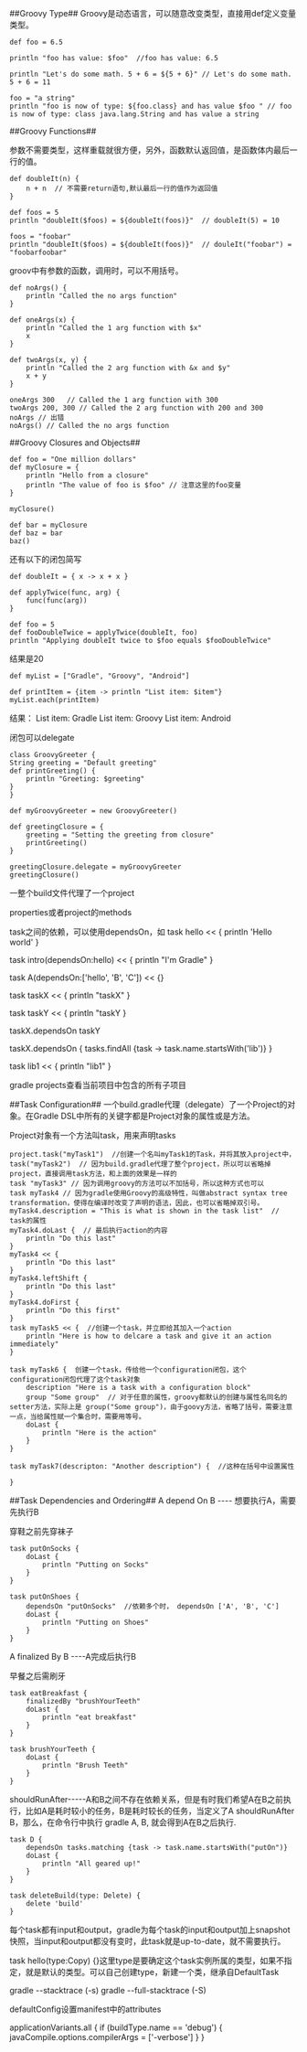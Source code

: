 
##Groovy Type##
Groovy是动态语言，可以随意改变类型，直接用def定义变量类型。

    def foo = 6.5

	println "foo has value: $foo"  //foo has value: 6.5
	
	println "Let's do some math. 5 + 6 = ${5 + 6}" // Let's do some math. 5 + 6 = 11
	
	foo = "a string"
	println "foo is now of type: ${foo.class} and has value $foo " // foo is now of type: class java.lang.String and has value a string
##Groovy Functions##

参数不需要类型，这样重载就很方便，另外，函数默认返回值，是函数体内最后一行的值。

    def doubleIt(n) {
		n + n  // 不需要return语句,默认最后一行的值作为返回值
	}
	
	def foos = 5
	println "doubleIt($foos) = ${doubleIt(foos)}"  // doubleIt(5) = 10
	
	foos = "foobar"
	println "doubleIt($foos) = ${doubleIt(foos)}"  // douleIt("foobar") = "foobarfoobar"
groov中有参数的函数，调用时，可以不用括号。

    def noArgs() {
		println "Called the no args function"
	}
	
	def oneArgs(x) {
		println "Called the 1 arg function with $x"
		x
	} 
	
	def twoArgs(x, y) {
		println "Called the 2 arg function with &x and $y"
		x + y
	}

	oneArgs 300   // Called the 1 arg function with 300
	twoArgs 200, 300 // Called the 2 arg function with 200 and 300
	noArgs // 出错
	noArgs() // Called the no args function
##Groovy Closures and Objects##

    def foo = "One million dollars"
	def myClosure = {
		println "Hello from a closure"
		println "The value of foo is $foo" // 注意这里的foo变量
	}

	myClosure()

	def bar = myClosure
	def baz = bar
	baz()

还有以下的闭包简写

	def doubleIt = { x -> x + x }
	
	def applyTwice(func, arg) {
		func(func(arg))
	}
	
	def foo = 5
	def fooDoubleTwice = applyTwice(doubleIt, foo)
	println "Applying doubleIt twice to $foo equals $fooDoubleTwice"

结果是20

    def myList = ["Gradle", "Groovy", "Android"]

	def printItem = {item -> println "List item: $item"}
	myList.each(printItem)

结果：
    List item: Gradle
    List item: Groovy
    List item: Android

闭包可以delegate

    class GroovyGreeter {
	String greeting = "Default greeting"
	def printGreeting() {
		println "Greeting: $greeting"
	}
	}
	
	def myGroovyGreeter = new GroovyGreeter()
	
	def greetingClosure = {
		greeting = "Setting the greeting from closure"
		printGreeting()
	}
	
	greetingClosure.delegate = myGroovyGreeter
	greetingClosure()


一整个build文件代理了一个project

properties或者project的methods


task之间的依赖，可以使用dependsOn，如
task hello << {
	println 'Hello world'
}

task intro(dependsOn:hello) << {
	println "I'm Gradle"
}

task A(dependsOn:['hello', 'B', 'C']) << {}



task taskX << {
	println "taskX"
}

task taskY << {
	println "taskY
}

taskX.dependsOn taskY

taskX.dependsOn {
	tasks.findAll {task -> task.name.startsWith('lib')}
}

task lib1 << {
	println "lib1"
}


gradle projects查看当前项目中包含的所有子项目


##Task Configuration##
一个build.gradle代理（delegate）了一个Project的对象。在Gradle DSL中所有的关键字都是Project对象的属性或是方法。

Project对象有一个方法叫task，用来声明tasks

    project.task("myTask1")  //创建一个名叫myTask1的Task，并将其放入project中，
	task("myTask2")  // 因为build.gradle代理了整个project，所以可以省略掉project，直接调用task方法，和上面的效果是一样的
	task "myTask3" // 因为调用groovy的方法可以不加括号，所以这种方式也可以
	task myTask4 // 因为gradle使用Groovy的高级特性，叫做abstract syntax tree transformation，使得在编译时改变了声明的语法，因此，也可以省略掉双引号。
	myTask4.description = "This is what is shown in the task list"  // task的属性
	myTask4.doLast {  // 最后执行action的内容
		println "Do this last"	
	}
	myTask4 << {
		println "Do this last"
	}
	myTask4.leftShift {
		println "Do this last"
	}
	myTask4.doFirst {
		println "Do this first"
	}
	task myTask5 << {  //创建一个task，并立即给其加入一个action
		println "Here is how to delcare a task and give it an action immediately"	
	}

	task myTask6 {  创建一个task，传给他一个configuration闭包，这个configuration闭包代理了这个task对象
		description "Here is a task with a configuration block" 
		group "Some group"  // 对于任意的属性，groovy都默认的创建与属性名同名的setter方法，实际上是 group("Some group")，由于goovy方法，省略了括号，需要注意一点，当给属性赋一个集合时，需要用等号。
		doLast {
			println "Here is the action"
		}
	}

	task myTask7(descripton: "Another description") {  //这种在括号中设置属性
		
	}


##Task Dependencies and Ordering##
A depend On B  ---- 想要执行A，需要先执行B

穿鞋之前先穿袜子

    task putOnSocks {
		doLast {
			println "Putting on Socks"
		}
	}

	task putOnShoes {
		dependsOn "putOnSocks"  //依赖多个时， dependsOn ['A', 'B', 'C']
		doLast {
			println "Putting on Shoes"
		}
	}

A finalized By B ----A完成后执行B

早餐之后需刷牙

    task eatBreakfast {
		finalizedBy "brushYourTeeth"
		doLast {
			println "eat breakfast"
		}
	}

	task brushYourTeeth {
		doLast {
			println "Brush Teeth"
		}
	}


shouldRunAfter-----A和B之间不存在依赖关系，但是有时我们希望A在B之前执行，比如A是耗时较小的任务，B是耗时较长的任务，当定义了A shouldRunAfter B，那么，在命令行中执行 gradle A, B, 就会得到A在B之后执行.

    task D {
		dependsOn tasks.matching {task -> task.name.startsWith("putOn")}
		doLast {
			println "All geared up!"
		}
	}

    task deleteBuild(type: Delete) {
		delete 'build'	
	}


每个task都有input和output，gradle为每个task的input和output加上snapshot快照，当input和output都没有变时，此task就是up-to-date，就不需要执行。


task hello(type:Copy) {}这里type是要确定这个task实例所属的类型，如果不指定，就是默认的类型。可以自己创建type，新建一个类，继承自DefaultTask


gradle --stacktrace (-s)
gradle --full-stacktrace (-S)


defaultConfig设置manifest中的attributes

applicationVariants.all {
	if (buildType.name == 'debug') {
		javaCompile.options.compilerArgs = ['-verbose']
	}
}